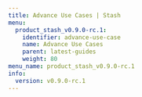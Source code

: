 ```yaml
---
title: Advance Use Cases | Stash
menu:
  product_stash_v0.9.0-rc.1:
    identifier: advance-use-case
    name: Advance Use Cases
    parent: latest-guides
    weight: 80
menu_name: product_stash_v0.9.0-rc.1
info:
  version: v0.9.0-rc.1
---
```



